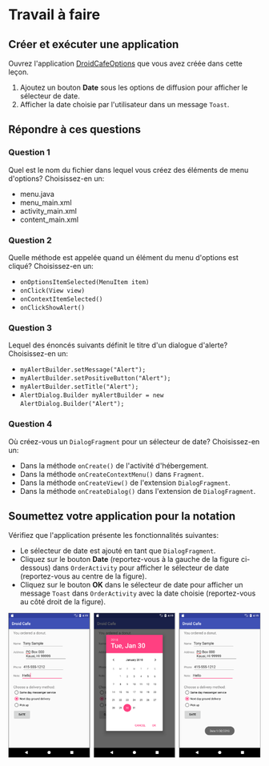 # Travail à faire

## Créer et exécuter une application

Ouvrez l'application [DroidCafeOptions](https://github.com/khammami/android-fundamentals-exycodelabs/tree/master/DroidCafeOptions) que vous avez créée dans cette leçon.

1. Ajoutez un bouton **Date** sous les options de diffusion pour afficher le sélecteur de date.
2. Afficher la date choisie par l'utilisateur dans un message `Toast`.

## Répondre à ces questions

### **Question 1**

Quel est le nom du fichier dans lequel vous créez des éléments de menu d'options? Choisissez-en un:

* menu.java
* menu_main.xml
* activity_main.xml
* content_main.xml

### **Question 2**

Quelle méthode est appelée quand un élément du menu d'options est cliqué? Choisissez-en un:

* `onOptionsItemSelected(MenuItem item)`
* `onClick(View view)`
* `onContextItemSelected()`
* `onClickShowAlert()`

### **Question 3**

Lequel des énoncés suivants définit le titre d'un dialogue d'alerte? Choisissez-en un:

* `myAlertBuilder.setMessage("Alert");`
* `myAlertBuilder.setPositiveButton("Alert");`
* `myAlertBuilder.setTitle("Alert");`
* `AlertDialog.Builder myAlertBuilder = new AlertDialog.Builder("Alert");`

### **Question 4**

Où créez-vous un `DialogFragment` pour un sélecteur de date? Choisissez-en un:

* Dans la méthode `onCreate()` de l'activité d'hébergement.
* Dans la méthode `onCreateContextMenu()` dans `Fragment`.
* Dans la méthode `onCreateView()` de l'extension `DialogFragment`.
* Dans la méthode `onCreateDialog()` dans l'extension de `DialogFragment`.

## Soumettez votre application pour la notation

Vérifiez que l'application présente les fonctionnalités suivantes:

* Le sélecteur de date est ajouté en tant que `DialogFragment`.
* Cliquez sur le bouton **Date** (reportez-vous à la gauche de la figure ci-dessous) dans `OrderActivity` pour afficher le sélecteur de date (reportez-vous au centre de la figure).
* Cliquez sur le bouton **OK** dans le sélecteur de date pour afficher un message `Toast` dans `OrderActivity` avec la date choisie (reportez-vous au côté droit de la figure).

![screenshot](./images/screenshot.png)
